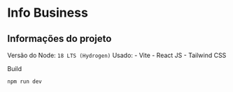 # Info Business

## Informações do projeto

Versão do Node: `18 LTS (Hydrogen)`
Usado:
    - Vite
    - React JS
    - Tailwind CSS

Build

```
npm run dev
```
